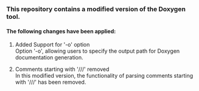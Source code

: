 ### This repository contains a modified version of the Doxygen tool.

#### The following changes have been applied:
1. Added Support for '-o' option  
Option '-o', allowing users to specify the output path for Doxygen documentation generation.

2. Comments starting with '///' removed  
In this modified version, the functionality of parsing comments starting with '///' has been removed.
